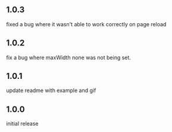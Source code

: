 ## 1.0.3

fixed a bug where it wasn't able to work correctly on page reload

## 1.0.2

fix a bug where maxWidth none was not being set.

## 1.0.1

update readme with example and gif

## 1.0.0

initial release